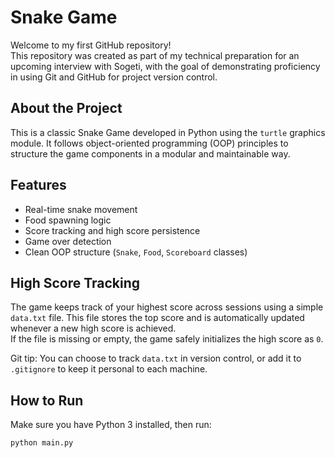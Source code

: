 # Snake Game

Welcome to my first GitHub repository!  
This repository was created as part of my technical preparation for an upcoming interview with Sogeti, with the goal of demonstrating proficiency in using Git and GitHub for project version control.

## About the Project

This is a classic Snake Game developed in Python using the `turtle` graphics module. It follows object-oriented programming (OOP) principles to structure the game components in a modular and maintainable way.

## Features

- Real-time snake movement
- Food spawning logic
- Score tracking and high score persistence
- Game over detection
- Clean OOP structure (`Snake`, `Food`, `Scoreboard` classes)

## High Score Tracking

The game keeps track of your highest score across sessions using a simple `data.txt` file. This file stores the top score and is automatically updated whenever a new high score is achieved.  
If the file is missing or empty, the game safely initializes the high score as `0`.

Git tip: You can choose to track `data.txt` in version control, or add it to `.gitignore` to keep it personal to each machine.

## How to Run

Make sure you have Python 3 installed, then run:

```bash
python main.py


